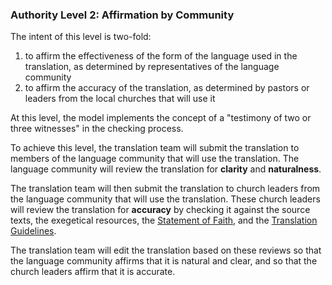 
### Authority Level 2: Affirmation by Community

The intent of this level is two-fold: 

1. to affirm the effectiveness of the form of the language used in the translation, as determined by representatives of the language community 
2. to affirm the accuracy of the translation, as determined by pastors or leaders from the local churches that will use it 

At this level, the model implements the concept of a "testimony of two or three witnesses" in the checking process.

To achieve this level, the translation team will submit the translation to members of the language community that will use the translation. The language community will review the translation for **clarity** and **naturalness**. 

The translation team will then submit the translation to church leaders from the language community that will use the translation. These church leaders will review the translation for **accuracy** by checking it against the source texts, the exegetical resources, the [Statement of Faith](../../intro/statement-of-faith/01.md), and the [Translation Guidelines](../../intro/translation-guidelines/01.md).

The translation team will edit the translation based on these reviews so that the language community affirms that it is natural and clear, and so that the church leaders affirm that it is accurate.